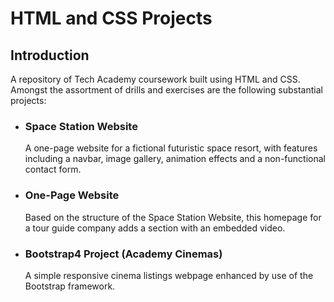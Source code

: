 # HTML and CSS Projects
## Introduction
A repository of Tech Academy coursework built using HTML and CSS. Amongst the assortment of drills and exercises are the following substantial projects:

 - ### Space Station Website
   A one-page website for a fictional futuristic space resort, with features including a navbar, image gallery, animation effects and a non-functional contact form.

 - ### One-Page Website
   Based on the structure of the Space Station Website, this homepage for a tour guide company adds a section with an embedded video.

 - ### Bootstrap4 Project (Academy Cinemas)
   A simple responsive cinema listings webpage enhanced by use of the Bootstrap framework. 

